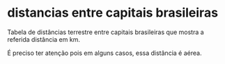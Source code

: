 # distancias entre capitais brasileiras 
Tabela de distâncias terrestre entre capitais brasileiras
que mostra a referida distância em km.

É preciso ter atenção pois em alguns casos, essa distância
é aérea.




